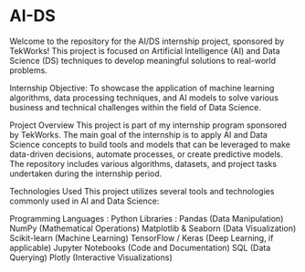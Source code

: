 # AI-DS
Welcome to the repository for the AI/DS internship project, sponsored by TekWorks! This project is focused on Artificial Intelligence (AI) and Data Science (DS) techniques to develop meaningful solutions to real-world problems.

Internship Objective: To showcase the application of machine learning algorithms, data processing techniques, and AI models to solve various business and technical challenges within the field of Data Science.

Project Overview
This project is part of my internship program sponsored by TekWorks. The main goal of the internship is to apply AI and Data Science concepts to build tools and models that can be leveraged to make data-driven decisions, automate processes, or create predictive models. The repository includes various algorithms, datasets, and project tasks undertaken during the internship period.

Technologies Used
This project utilizes several tools and technologies commonly used in AI and Data Science:

Programming Languages :  Python
Libraries :
Pandas (Data Manipulation)
NumPy (Mathematical Operations)
Matplotlib & Seaborn (Data Visualization)
Scikit-learn (Machine Learning)
TensorFlow / Keras (Deep Learning, if applicable)
Jupyter Notebooks (Code and Documentation)
SQL (Data Querying)
Plotly (Interactive Visualizations)
